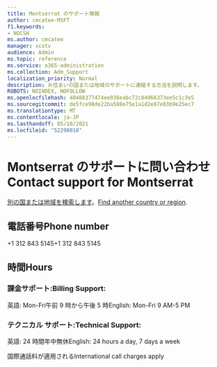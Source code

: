 ```yaml
---
title: Montserrat のサポート情報
author: cmcatee-MSFT
f1.keywords:
- NOCSH
ms.author: cmcatee
manager: scotv
audience: Admin
ms.topic: reference
ms.service: o365-administration
ms.collection: Adm_Support
localization_priority: Normal
description: お住まいの国または地域のサポートに連絡する方法を説明します。
ROBOTS: NOINDEX, NOFOLLOW
ms.openlocfilehash: 40488377474ee038eabc72c84066373ee5c1c3e5
ms.sourcegitcommit: de5fce90de22ba588e75e1a1d2e87e03b9e25ec7
ms.translationtype: MT
ms.contentlocale: ja-JP
ms.lasthandoff: 05/10/2021
ms.locfileid: "52298018"
---
```

# <a name="contact-support-for-montserrat"></a><span data-ttu-id="15563-103">Montserrat のサポートに問い合わせ</span><span class="sxs-lookup"><span data-stu-id="15563-103">Contact support for Montserrat</span></span>

<span data-ttu-id="15563-104">[別の国または地域を検索します](../../business-video/get-help-support.md)。</span><span class="sxs-lookup"><span data-stu-id="15563-104">[Find another country or region](../../business-video/get-help-support.md).</span></span>

## <a name="phone-number"></a><span data-ttu-id="15563-105">電話番号</span><span class="sxs-lookup"><span data-stu-id="15563-105">Phone number</span></span>
<span data-ttu-id="15563-106">+1 312 843 5145</span><span class="sxs-lookup"><span data-stu-id="15563-106">+1 312 843 5145</span></span>

## <a name="hours"></a><span data-ttu-id="15563-107">時間</span><span class="sxs-lookup"><span data-stu-id="15563-107">Hours</span></span>
### <a name="billing-support"></a><span data-ttu-id="15563-108">課金サポート:</span><span class="sxs-lookup"><span data-stu-id="15563-108">Billing Support:</span></span>

<span data-ttu-id="15563-109">英語: Mon-Fri午前 9 時から午後 5 時</span><span class="sxs-lookup"><span data-stu-id="15563-109">English: Mon-Fri 9 AM-5 PM</span></span>

### <a name="technical-support"></a><span data-ttu-id="15563-110">テクニカル サポート:</span><span class="sxs-lookup"><span data-stu-id="15563-110">Technical Support:</span></span>

<span data-ttu-id="15563-111">英語: 24 時間年中無休</span><span class="sxs-lookup"><span data-stu-id="15563-111">English: 24 hours a day, 7 days a week</span></span>

<span data-ttu-id="15563-112">国際通話料が適用される</span><span class="sxs-lookup"><span data-stu-id="15563-112">International call charges apply</span></span>

